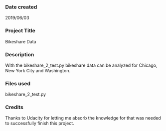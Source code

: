 ### Date created
2019/06/03

### Project Title
Bikeshare Data

### Description
With the bikeshare_2_test.py bikeshare data can be analyzed for Chicago, New York City and Washington.

### Files used
bikeshare_2_test.py

### Credits
Thanks to Udacity for letting me absorb the knowledge for that was needed to successfully finish this project.
